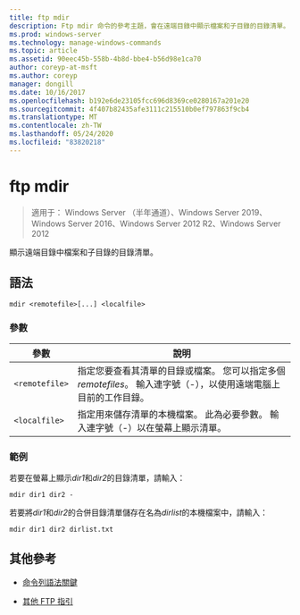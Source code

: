 ```yaml
---
title: ftp mdir
description: Ftp mdir 命令的參考主題，會在遠端目錄中顯示檔案和子目錄的目錄清單。
ms.prod: windows-server
ms.technology: manage-windows-commands
ms.topic: article
ms.assetid: 90eec45b-558b-4b8d-bbe4-b56d98e1ca70
author: coreyp-at-msft
ms.author: coreyp
manager: dongill
ms.date: 10/16/2017
ms.openlocfilehash: b192e6de23105fcc696d8369ce0280167a201e20
ms.sourcegitcommit: 4f407b82435afe3111c215510b0ef797863f9cb4
ms.translationtype: MT
ms.contentlocale: zh-TW
ms.lasthandoff: 05/24/2020
ms.locfileid: "83820218"
---
```

# <a name="ftp-mdir"></a>ftp mdir

> 適用于： Windows Server （半年通道）、Windows Server 2019、Windows Server 2016、Windows Server 2012 R2、Windows Server 2012

顯示遠端目錄中檔案和子目錄的目錄清單。

## <a name="syntax"></a>語法

```
mdir <remotefile>[...] <localfile>
```

### <a name="parameters"></a>參數

| 參數 | 說明 |
| --------- | ----------- |
| `<remotefile>` | 指定您要查看其清單的目錄或檔案。 您可以指定多個*remotefiles*。 輸入連字號（-），以使用遠端電腦上目前的工作目錄。 |
| `<localfile>` | 指定用來儲存清單的本機檔案。 此為必要參數。 輸入連字號（-）以在螢幕上顯示清單。 |

### <a name="examples"></a>範例

若要在螢幕上顯示*dir1*和*dir2*的目錄清單，請輸入：

```
mdir dir1 dir2 -
```

若要將*dir1*和*dir2*的合併目錄清單儲存在名為*dirlist*的本機檔案中，請輸入：

```
mdir dir1 dir2 dirlist.txt
```

## <a name="additional-references"></a>其他參考

- [命令列語法關鍵](command-line-syntax-key.md)

- [其他 FTP 指引](https://docs.microsoft.com/previous-versions/orphan-topics/ws.10/cc756013(v=ws.10))

